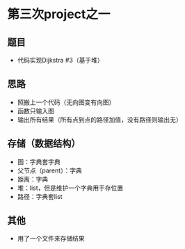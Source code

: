 # 第三次project之一
## 题目
- 代码实现Dijkstra #3（基于堆）

## 思路
- 照搬上一个代码（无向图变有向图）
- 函数只输入图
- 输出所有结果（所有点到点的路径加值，没有路径则输出无）

## 存储（数据结构）
- 图：字典套字典
- 父节点（parent）：字典
- 距离：字典
- 堆：list，但是维护一个字典用于存位置
- 路径：字典套list

## 其他
- 用了一个文件来存储结果
